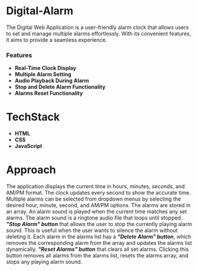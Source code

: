 # Digital-Alarm

The Digital Web Application is a user-friendly alarm clock that allows users to set and manage multiple alarms effortlessly. With its convenient features, it aims to provide a seamless experience.

### Features

- **Real-Time Clock Display**
- **Multiple Alarm Setting**
- **Audio Playback During Alarm**
- **Stop and Delete Alarm Functionality**
- **Alarms Reset Functionality**


# TechStack

- **HTML**
- **CSS**
- **JavaScript**


# Approach

  The application displays the current time in hours, minutes, seconds, and AM/PM format. The clock updates every second to show the accurate time. Multiple alarms can be selected from dropdown menus by selecting the desired hour, minute, second, and AM/PM options. The alarms are stored in an array. An alarm sound is played when the current time matches any set alarms. The alarm sound is a ringtone audio file that loops until stopped. ***"Stop Alarm" button*** that allows the user to stop the currently playing alarm sound. This is useful when the user wants to silence the alarm without deleting it. Each alarm in the alarms list has a ***"Delete Alarm" button***, which removes the corresponding alarm from the array and updates the alarms list dynamically. ***"Reset Alarms" button*** that clears all set alarms. Clicking this button removes all alarms from the alarms list, resets the alarms array, and stops any playing alarm sound.

